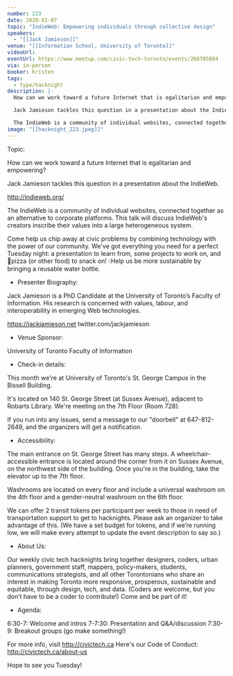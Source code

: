 ```yaml
---
number: 223
date: 2020-01-07
topic: "IndieWeb: Empowering individuals through collective design"
speakers:
  - "[[Jack Jamieson]]"
venue: "[[Information School, University of Toronto]]"
videoUrl:
eventUrl: https://www.meetup.com/civic-tech-toronto/events/266705084
via: in-person
booker: Kristen
tags:
  - type/hacknight
description: |-
  How can we work toward a future Internet that is egalitarian and empowering? 

  Jack Jamieson tackles this question in a presentation about the IndieWeb. http://indieweb.org/

  The IndieWeb is a community of individual websites, connected together as an alternative to corporate platforms. This talk will discuss IndieWeb's creators inscribe their values into a large heterogeneous system.
image: "[[hacknight_223.jpeg]]"
---
```


Topic:

How can we work toward a future Internet that is egalitarian and empowering?

Jack Jamieson tackles this question in a presentation about the
IndieWeb.

http://indieweb.org/

The IndieWeb is a community of individual websites, connected together as an alternative to corporate platforms. This talk will discuss IndieWeb's creators inscribe their values into a large heterogeneous system.

Come help us chip away at civic problems by combining technology with the power of our community. We've got everything you need for a perfect Tuesday night: a presentation to learn from, some projects to work on, and 🍕pizza (or other food) to snack on! 💧Help us be more sustainable by bringing a reusable water bottle.

+ Presenter Biography:

Jack Jamieson is a PhD Candidate at the University of Toronto’s Faculty of Information. His research is concerned with values, labour, and interoperability in emerging Web technologies.

https://jackjamieson.net
twitter.com/jackjamieson


+ Venue Sponsor:

University of Toronto Faculty of Information

+ Check-in details:

This month we're at University of Toronto's St. George Campus in the Bissell Building.

It's located on 140 St. George Street (at Sussex Avenue), adjacent to Robarts Library. We're meeting on the 7th Floor (Room 728).

If you run into any issues, send a message to our "doorbell" at 647-812-2649, and the organizers will get a notification.

+ Accessibility:

The main entrance on St. George Street has many steps. A wheelchair-accessible entrance is located around the corner from it on Sussex Avenue, on the northwest side of the building. Once you're in the building, take the elevator up to the 7th floor.

Washrooms are located on every floor and include a universal washroom on the 4th floor and a gender-neutral washroom on the 6th floor.

We can offer 2 transit tokens per participant per week to those in need of transportation support to get to hacknights. Please ask an organizer to take advantage of this. (We have a set budget for tokens, and if we’re running low, we will make every attempt to update the event description to say so.)

+ About Us:

Our weekly civic tech hacknights bring together designers, coders, urban planners, government staff, mappers, policy-makers, students, communications strategists, and all other Torontonians who share an interest in making Toronto more responsive, prosperous, sustainable and equitable, through design, tech, and data. (Coders are welcome, but you don’t have to be a coder to contribute!) Come and be part of it!

+ Agenda:

6:30-7: Welcome and intros
7-7:30: Presentation and Q&A/discussion
7:30-9: Breakout groups (go make something!)

For more info, visit http://civictech.ca
Here's our Code of Conduct: http://civictech.ca/about-us

Hope to see you Tuesday!